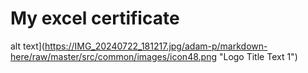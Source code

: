 # My excel certificate 
alt text](https://IMG_20240722_181217.jpg/adam-p/markdown-here/raw/master/src/common/images/icon48.png "Logo Title Text 1")

